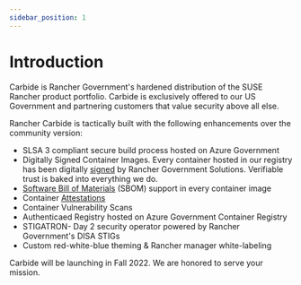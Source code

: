 ```yaml
---
sidebar_position: 1
---
```


# Introduction

Carbide is Rancher Government's hardened distribution of the SUSE Rancher product portfolio. Carbide is exclusively offered to our US Government and partnering customers that value security above all else. 

Rancher Carbide is tactically built with the following enhancements over the community version:
* SLSA 3 compliant secure build process hosted on Azure Government
* Digitally Signed Container Images. Every container hosted in our registry has been digitally [signed](https://rancherfederal.github.io/carbide-docs/docs/registry-docs/validating-images) by Rancher Government Solutions. Verifiable trust is baked into everything we do.
* [Software Bill of Materials](https://www.google.com/url?sa=t&rct=j&q=&esrc=s&source=web&cd=&cad=rja&uact=8&ved=2ahUKEwiW0KSchfL5AhWPkIkEHf6QASQQFnoECAkQAQ&url=https%3A%2F%2Fwww.cisa.gov%2Fsbom&usg=AOvVaw2_RntIRhhNuizqtvNQxmyP) (SBOM) support in every container image
* Container [Attestations](https://www.testifysec.com/blog/what-is-a-supply-chain-attestation/)
* Container Vulnerability Scans
* Authenticaed Registry hosted on Azure Government Container Registry
* STIGATRON- Day 2 security operator powered by Rancher Government's DISA STIGs 
* Custom red-white-blue theming & Rancher manager white-labeling

Carbide will be launching in Fall 2022. We are honored to serve your mission.